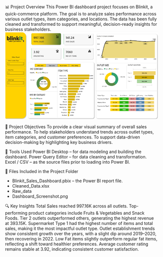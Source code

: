 📊 Project Overview
This Power BI dashboard project focuses on Blinkit, a quick-commerce platform. The goal is to analyze sales performance across various outlet types, item categories, and locations. The data has been fully cleaned and transformed to support meaningful, decision-ready insights for business stakeholders.
![Dashboard Preview](dashboard/Dashboard_preview.png)

🎯 Project Objectives
To provide a clear visual summary of overall sales performance.
To help stakeholders understand trends across outlet types, item categories, and customer preferences.
To support data-driven decision-making by highlighting key business drivers.

🧰 Tools Used
Power BI Desktop – for data modeling and building the dashboard.
Power Query Editor – for data cleaning and transformation.
Excel / CSV – as the source files prior to loading into Power BI.

📁 Files Included in the Project Folder
- Blinkit_Sales_Dashboard.pbix 
– the Power BI report file.
- Cleaned_Data.xlsx
- Raw_data
- Dashboard_Screenshot.png
  
🔍 Key Insights
Total Sales reached 997.16K across all outlets.
Top-performing product categories include Fruits & Vegetables and Snack Foods.
Tier 2 outlets outperformed others, generating the highest revenue at 393.15K.
Supermarket Type 1 had the highest number of items and total sales, making it the most impactful outlet type.
Outlet establishment trends show consistent growth over the years, with a slight dip around 2019–2020, then recovering in 2022.
Low Fat items slightly outperform regular fat items, reflecting a shift toward healthier preferences.
Average customer rating remains stable at 3.92, indicating consistent customer satisfaction.
